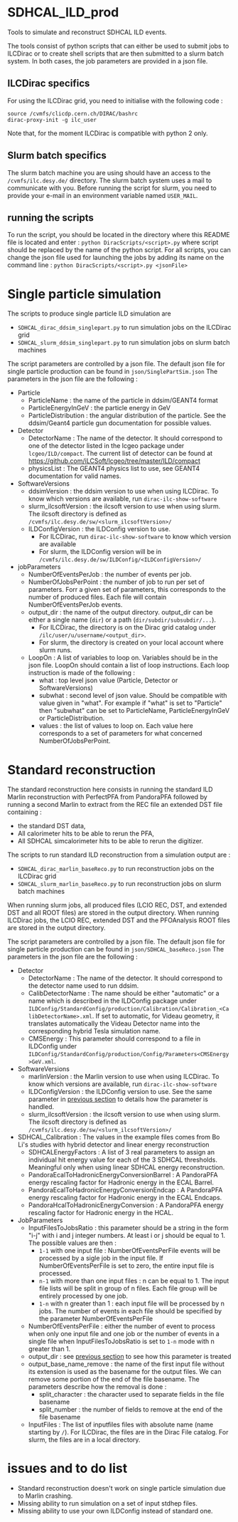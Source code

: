 # SDHCAL_ILD_prod
Tools to simulate and reconstruct SDHCAL ILD events. 

The tools consist of python scripts that can either be used to submit jobs to ILCDirac or to create shell scripts that are then submitted to a slurm batch system.
In both cases, the job parameters are provided in a json file. 

## ILCDirac specifics
For using the ILCDirac grid, you need to initialise with the following code :
```
source /cvmfs/clicdp.cern.ch/DIRAC/bashrc
dirac-proxy-init -g ilc_user
```
Note that, for the moment ILCDirac is compatible with python 2 only.
## Slurm batch specifics
The slurm batch machine you are using should have an access to the `/cvmfs/ilc.desy.de/` directory.
The slurm batch system uses a mail to communicate with you. Before running the script for slurm, you need to provide your e-mail in an environment variable named `USER_MAIL`.

## running the scripts
To run the script, you should be located in the directory where this README file is located and enter : `python DiracScripts/<script>.py` where script should be replaced by the name of the python script.
For all scripts, you can change the json file used for launching the jobs by adding its name on the command line : `python DiracScripts/<script>.py <jsonFile>` 

# Single particle simulation 
The scripts to produce single particle ILD simulation are 
* `SDHCAL_dirac_ddsim_singlepart.py` to run simulation jobs on the ILCDirac grid
* `SDHCAL_slurm_ddsim_singlepart.py` to run simulation jobs on slurm batch machines

The script parameters are controlled by a json file. The default json file for single particle production can be found in `json/SinglePartSim.json`
The parameters in the json file are the following :
* Particle
  * ParticleName : the name of the particle in ddsim/GEANT4 format
  * ParticleEnergyInGeV : the particle energy in GeV
  * ParticleDistribution : the angular distribution of the particle. See the ddsim/Geant4 particle gun documentation for possible values.
* Detector
  * DetectorName : The name of the detector. It should correspond to one of the detector listed in the lcgeo package under `lcgeo/ILD/compact`. The current list of detector can be found at https://github.com/iLCSoft/lcgeo/tree/master/ILD/compact
  * physicsList : The GEANT4 physics list to use, see GEANT4 documentation for valid names.
* SoftwareVersions
  * ddsimVersion : the ddsim version to use when using ILCDirac. To know which versions are available, run `dirac-ilc-show-software`
  * slurm\_ilcsoftVersion : the ilcsoft version to use when using slurm. The ilcsoft directory is defined as `/cvmfs/ilc.desy.de/sw/<slurm_ilcsoftVersion>/`
  * ILDConfigVersion : the ILDConfig version to use.
    * For ILCDirac, run `dirac-ilc-show-software` to know which version are available
    * For slurm, the ILDConfig version will be in `/cvmfs/ilc.desy.de/sw/ILDConfig/<ILDConfigVersion>/`
* jobParameters
  * NumberOfEventsPerJob : the number of events per job.
  * NumberOfJobsPerPoint : the number of job to run per set of parameters. Forr a given set of parameters, this corresponds to the number of produced files. Each file will contain NumberOfEventsPerJob events.
  * output\_dir : the name of the output directory. output\_dir can be either a single name (`dir`) or a path (`dir/subdir/subsubdir/...`).
    * For ILCDirac, the directory is on the Dirac grid catalog under `/ilc/user/u/username/<output_dir>`. 
    * For slurm, the directory is created on your local account where slurm runs.
  * LoopOn : A list of variables to loop on. Variables should be in the json file. LoopOn should contain a list of loop instructions. Each loop instruction is made of the following :
    * what : top level json value (Particle, Detector or SoftwareVersions)
    * subwhat : second level of json value. Should be compatible with value given in "what". For example if "what" is set to "Particle" then "subwhat" can be set to ParticleName, ParticleEnergyInGeV or ParticleDistribution.
    * values : the list of values to loop on. Each value here corresponds to a set of parameters for what concerned NumberOfJobsPerPoint.

# Standard reconstruction
The standard reconstruction here consists in running the standard ILD Marlin reconstruction with PerfectPFA from PandoraPFA followed by running a second Marlin to extract from the REC file an extended DST file containing :
* the standard DST data,
* All calorimeter hits to be able to rerun the PFA,
* All SDHCAL simcalorimeter hits to be able to rerun the digitizer.


The scripts to run standard ILD reconstruction from a simulation output are :
* `SDHCAL_dirac_marlin_baseReco.py` to run reconstruction jobs on the ILCDirac grid
* `SDHCAL_slurm_marlin_baseReco.py` to run reconstruction jobs on slurm batch machines

When running slurm jobs, all produced files (LCIO REC, DST, and extended DST and all ROOT files) are stored in the output directory.
When running ILCDirac jobs, the LCIO REC, extended DST and the PFOAnalysis ROOT files are stored in the output directory.

The script parameters are controlled by a json file. The default json file for single particle production can be found in `json/SDHCAL_baseReco.json`
The parameters in the json file are the following :
* Detector
  * DetectorName : The name of the detector. It should correspond to the detector name used to run ddsim.
  * CalibDetectorName : The name should be either "automatic" or a name which is described in the ILDConfig package under `ILDConfig/StandardConfig/production/Calibration/Calibration_<CalibDetectorName>.xml`. If set to automatic, for Videau geometry, it translates automatically the Videau Detector name into the corresponding hybrid Tesla simulation name.
  * CMSEnergy : This parameter should correspond to a file in ILDConfig under `ILDConfig/StandardConfig/production/Config/Parameters<CMSEnergy>GeV.xml`. 
* SoftwareVersions 
  * marlinVersion : the Marlin version to use when using ILCDirac. To know which versions are available, run `dirac-ilc-show-software`
  * ILDConfigVersion : the ILDConfig version to use. See the same parameter in [previous section](https://github.com/SDHCAL/SDHCAL_ILD_prod#single-particle-simulation) to details how the parameter is handled.
  * slurm\_ilcsoftVersion : the ilcsoft version to use when using slurm. The ilcsoft directory is defined as `/cvmfs/ilc.desy.de/sw/<slurm_ilcsoftVersion>/`
* SDHCAL_Calibration : The values in the example files comes from Bo Li's studies with hybrid detector and linear energy reconstruction
  * SDHCALEnergyFactors : A list of 3 real parameters to assign an individual hit energy value for each of the 3 SDHCAL thresholds. Meaningful only when using linear SDHCAL energy reconstruction.
  * PandoraEcalToHadronicEnergyConversionBarrel : A PandoraPFA energy rescaling factor for Hadronic energy in the ECAL Barrel.
  * PandoraEcalToHadronicEnergyConversionEndcap : A PandoraPFA energy rescaling factor for Hadronic energy in the ECAL Endcaps.
  * PandoraHcalToHadronicEnergyConversion : A PandoraPFA energy rescaling factor for Hadronic energy in the HCAL.
* JobParameters
  * InputFilesToJobsRatio : this parameter should be a string in the form "i-j" with i and j integer numbers. At least i or j should be equal to 1. The possible values are then :
    * `1-1` with one input file : NumberOfEventsPerFile events will be processed by a sigle job in the input file. If NumberOfEventsPerFile is set to zero, the entire input file is processed.
    * `n-1` with more than one input files : n can be equal to 1. The input file lists will be split in group of n files. Each file group will be entirely processed by one job.
    * `1-n` with n greater than 1 : each input file will be processed by n jobs. The number of events in each file should be specified by the parameter NumberOfEventsPerFile
  * NumberOfEventsPerFile : either the number of event to process when only one input file and one job or the number of events in a single file when InputFilesToJobsRatio is set to `1-n` mode with n greater than 1.
  * output\_dir : see [previous section](https://github.com/SDHCAL/SDHCAL_ILD_prod#single-particle-simulation) to see how this parameter is treated
  * output\_base\_name\_remove : the name of the first input file without its extension is used as the basename for the output files. We can remove some portion of the end of the file basename. The parameters describe how the removal is done :
    * split\_character : the character used to separate fields in the file basename
    * split\_number : the number of fields to remove at the end of the file basename
  * InputFiles : The list of inputfiles files with absolute name (name starting by `/`). For ILCDirac, the files are in the Dirac File catalog. For slurm, the files are in a local directory.
 
# issues and to do list
* Standard reconstruction doesn't work on single particle simulation due to Marlin crashing.
* Missing ability to run simulation on a set of input stdhep files.
* Missing ability to use your own ILDConfig instead of standard one.


